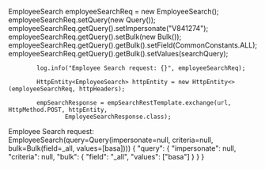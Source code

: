 EmployeeSearch employeeSearchReq = new EmployeeSearch();
            employeeSearchReq.setQuery(new Query());
            employeeSearchReq.getQuery().setImpersonate("V841274");
            employeeSearchReq.getQuery().setBulk(new Bulk());
            employeeSearchReq.getQuery().getBulk().setField(CommonConstants.ALL);
            employeeSearchReq.getQuery().getBulk().setValues(searchQuery);

            log.info("Employee Search request: {}", employeeSearchReq);

            HttpEntity<EmployeeSearch> httpEntity = new HttpEntity<>(employeeSearchReq, httpHeaders);

            empSearchResponse = empSearchRestTemplate.exchange(url, HttpMethod.POST, httpEntity,
                    EmployeeSearchResponse.class);





Employee Search request: EmployeeSearch(query=Query(impersonate=null, criteria=null, bulk=Bulk(field=_all, values=[basa])))
{
  "query": {
    "impersonate": null,
    "criteria": null,
    "bulk": {
      "field": "_all",
      "values": ["basa"]
    }
  }
}
